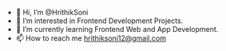 - 👋 Hi, I’m @HrithikSoni
- 👀 I’m interested in Frontend Development Projects.
- 🌱 I’m currently learning Frontend Web and App Development.
- 📫 How to reach me hrithiksoni12@gmail.com

<!---
HrithikSoni/HrithikSoni is a ✨ special ✨ repository because its `README.md` (this file) appears on your GitHub profile.
You can click the Preview link to take a look at your changes.
--->

